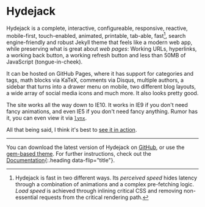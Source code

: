 # Hydejack

Hydejack is a complete, interactive, configureable, responsive, reactive, mobile-first, touch-enabled, animated, printable, tab-able, fast[^1], search engine-friendly and robust Jekyll theme that feels like a modern web app, while preserving what is great about *web pages*: Working URLs, hyperlinks, a working back button, a working refresh button and less than 50MB of JavaScript (tongue-in-cheek).

It can be hosted on GitHub Pages, where it has support for categories and tags, math blocks via KaTeX,
comments via Disqus, multiple authors, a sidebar that turns into a drawer menu on mobile, two different blog layouts, a wide array of social media icons and much more. It also looks pretty good.

The site works all the way down to IE10. It works in IE9 if you don't need fancy animations, and even IE5 if you don't need fancy anything. Rumor has it, you can even view it via [`lynx`](http://lynx.browser.org/).

All that being said, I think it's best to [see it in action](https://qwtel.com/hydejack/).

***

You can download the latest version of Hydejack on [GitHub](https://github.com/qwtel/hydejack/releases/tag/v6.0.0-beta2), or use the [gem-based theme](https://rubygems.org/gems/jekyll-theme-hydejack/versions/6.0.0.pre.beta2).
For further instructions, check out the [Documentation](/hydejack/docs/6.0.0-beta2/){:.heading data-flip="title"}.


[^1]: Hydejack is fast in two different ways. Its *perceived speed* hides latency through a combination of animations and a complex pre-fetching logic. *Load speed* is achieved through inlining critical CSS and removing non-essential requests from the critical rendering path.
